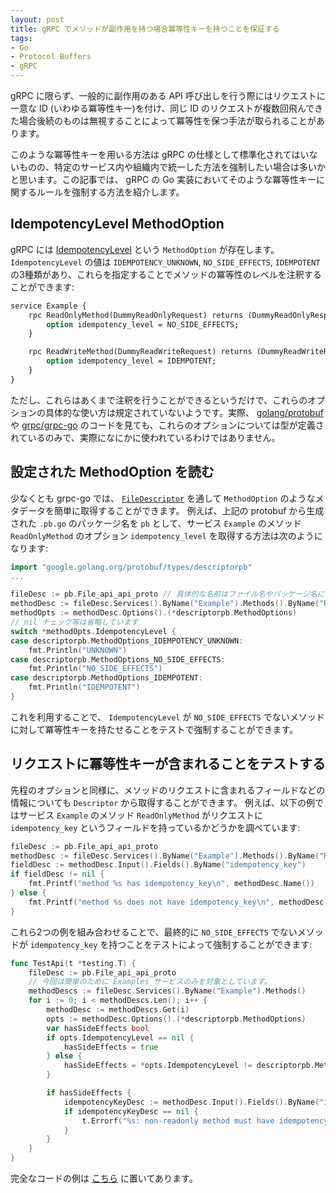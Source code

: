 ```yaml
---
layout: post
title: gRPC でメソッドが副作用を持つ場合冪等性キーを持つことを保証する
tags:
- Go
- Protocol Buffers
- gRPC
---
```


gRPC に限らず、一般的に副作用のある API 呼び出しを行う際にはリクエストに一意な ID (いわゆる冪等性キー)を付け、同じ ID のリクエストが複数回飛んできた場合後続のものは無視することによって冪等性を保つ手法が取られることがあります。

このような冪等性キーを用いる方法は gRPC の仕様として標準化されてはいないものの、特定のサービス内や組織内で統一した方法を強制したい場合は多いかと思います。この記事では、 gRPC の Go 実装においてそのような冪等性キーに関するルールを強制する方法を紹介します。

## IdempotencyLevel MethodOption
gRPC には [IdempotencyLevel](https://pkg.go.dev/google.golang.org/protobuf@v1.27.1/types/descriptorpb#MethodOptions_IdempotencyLevel) という `MethodOption` が存在します。 `IdempotencyLevel` の値は `IDEMPOTENCY_UNKNOWN`, `NO_SIDE_EFFECTS`, `IDEMPOTENT` の3種類があり、これらを指定することでメソッドの冪等性のレベルを注釈することができます:

```protobuf
service Example {
    rpc ReadOnlyMethod(DummyReadOnlyRequest) returns (DummyReadOnlyResponse) {
        option idempotency_level = NO_SIDE_EFFECTS;
    }

    rpc ReadWriteMethod(DummyReadWriteRequest) returns (DummyReadWriteResponse) {
        option idempotency_level = IDEMPOTENT;
    }
}
```

ただし、これらはあくまで注釈を行うことができるというだけで、これらのオプションの具体的な使い方は規定されていないようです。実際、 [golang/protobuf](https://github.com/golang/protobuf) や [grpc/grpc-go](https://github.com/grpc/grpc-go) のコードを見ても、これらのオプションについては型が定義されているのみで、実際になにかに使われているわけではありません。

## 設定された MethodOption を読む
少なくとも grpc-go では、 [`FileDescriptor`](https://pkg.go.dev/google.golang.org/protobuf@v1.27.1/reflect/protoreflect#FileDescriptor) を通して `MethodOption` のようなメタデータを簡単に取得することができます。
例えば、上記の protobuf から生成された `.pb.go` のパッケージ名を `pb` として、サービス `Example` のメソッド `ReadOnlyMethod` のオプション `idempotency_level` を取得する方法は次のようになります:

```go
import "google.golang.org/protobuf/types/descriptorpb"
...

fileDesc := pb.File_api_api_proto // 具体的な名前はファイル名やパッケージ名によって異なります
methodDesc := fileDesc.Services().ByName("Example").Methods().ByName("ReadOnlyMethod")
methodOpts := methodDesc.Options().(*descriptorpb.MethodOptions)
// nil チェック等は省略しています
switch *methodOpts.IdempotencyLevel {
case descriptorpb.MethodOptions_IDEMPOTENCY_UNKNOWN:
	fmt.Println("UNKNOWN")
case descriptorpb.MethodOptions_NO_SIDE_EFFECTS:
	fmt.Println("NO_SIDE_EFFECTS")
case descriptorpb.MethodOptions_IDEMPOTENT:
	fmt.Println("IDEMPOTENT")
}
```

これを利用することで、 `IdempotencyLevel` が `NO_SIDE_EFFECTS` でないメソッドに対して冪等性キーを持たせることをテストで強制することができます。

## リクエストに冪等性キーが含まれることをテストする
先程のオプションと同様に、メソッドのリクエストに含まれるフィールドなどの情報についても `Descriptor` から取得することができます。
例えば、以下の例ではサービス `Example` のメソッド `ReadOnlyMethod` がリクエストに `idempotency_key` というフィールドを持っているかどうかを調べています:

```go
fileDesc := pb.File_api_api_proto
methodDesc := fileDesc.Services().ByName("Example").Methods().ByName("ReadOnlyMethod")
fieldDesc := methodDesc.Input().Fields().ByName("idempotency_key")
if fieldDesc != nil {
	fmt.Printf("method %s has idempotency_key\n", methodDesc.Name())
} else {
	fmt.Printf("method %s does not have idempotency_key\n", methodDesc.Name())
}
```

これら2つの例を組み合わせることで、最終的に `NO_SIDE_EFFECTS` でないメソッドが `idempotency_key` を持つことをテストによって強制することができます:

```go
func TestApi(t *testing.T) {
	fileDesc := pb.File_api_api_proto
	// 今回は簡単のために Examples サービスのみを対象としています。
	methodDescs := fileDesc.Services().ByName("Example").Methods()
	for i := 0; i < methodDescs.Len(); i++ {
		methodDesc := methodDescs.Get(i)
		opts := methodDesc.Options().(*descriptorpb.MethodOptions)
		var hasSideEffects bool
		if opts.IdempotencyLevel == nil {
			hasSideEffects = true
		} else {
			hasSideEffects = *opts.IdempotencyLevel != descriptorpb.MethodOptions_NO_SIDE_EFFECTS
		}

		if hasSideEffects {
			idempotencyKeyDesc := methodDesc.Input().Fields().ByName("idempotency_key")
			if idempotencyKeyDesc == nil {
				t.Errorf("%s: non-readonly method must have idempotency_key", methodDesc.Name())
			}
		}
	}
}
```

完全なコードの例は [こちら](https://github.com/genkami/examples/tree/main/go/protobuf/ensure-idempotent/) に置いてあります。
